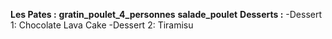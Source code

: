 **Les Pates :**
**gratin_poulet_4_personnes**
**salade_poulet**
**Desserts :**
-Dessert 1: Chocolate Lava Cake
-Dessert 2: Tiramisu
